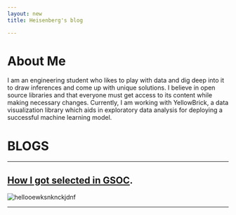 ```yaml
---
layout: new
title: Heisenberg's blog

---
```

# About Me
I am an engineering student who likes to play with data and dig deep into it to draw inferences and come up with unique solutions.
I believe in open source libraries and that everyone must get access to its content while making necessary changes. Currently, I am working with YellowBrick, a data visualization library which aids in exploratory data analysis for deploying a successful machine learning model.

# BLOGS

* * *
## [How I got selected in GSOC](./journey_gsoc.html).
![hellooewksnknckjdnf](https://cdn-images-1.medium.com/max/1200/1*C6K7aC3kTvML0joFXInhqw.png)
* * *
